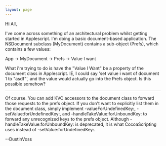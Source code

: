 ```yaml
---
layout: page
---
```


Hi All,

I've come across something of an architectural problem whilst getting started in Applescript.  I'm doing a basic document-based application.  The NSDocument subclass (MyDocument) contains a sub-object (Prefs), which contains a few values:

App -> MyDocument -> Prefs -> Value I want

What i'm trying to do is have the "Value I Want" be a property of the document class in Applescript.  IE, I could say 'set value i want of document 1 to "asdf"', and the value would actually go into the Prefs object.  Is this possible somehow?

----

Of course. You can add KVC accessors to the document class to forward those requests to the prefs object. If you don't want to explicitly list them in the document class, simply implement     -valueForUndefinedKey:,     -setValue:forUndefinedKey:, and     -handleTakeValue:forUnboundKey: to forward any unrecognized keys to the prefs object. Although     -handleTakeValue:forUnboundKey: is deprecated, it is what CocoaScripting uses instead of     -setValue:forUndefinedKey:.

--DustinVoss
